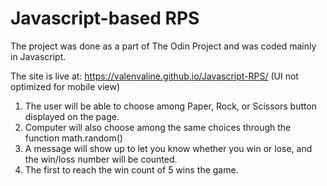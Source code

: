# Javascript-based RPS


The project was done as a part of The Odin Project and was coded mainly in Javascript.

The site is live at: https://valenvaline.github.io/Javascript-RPS/ (UI not optimized for mobile view)
1. The user will be able to choose among Paper, Rock, or Scissors button displayed on the page.
2. Computer will also choose among the same choices through the function math.random()
3. A message will show up to let you know whether you win or lose, and the win/loss number will be counted.
4. The first to reach the win count of 5 wins the game.
